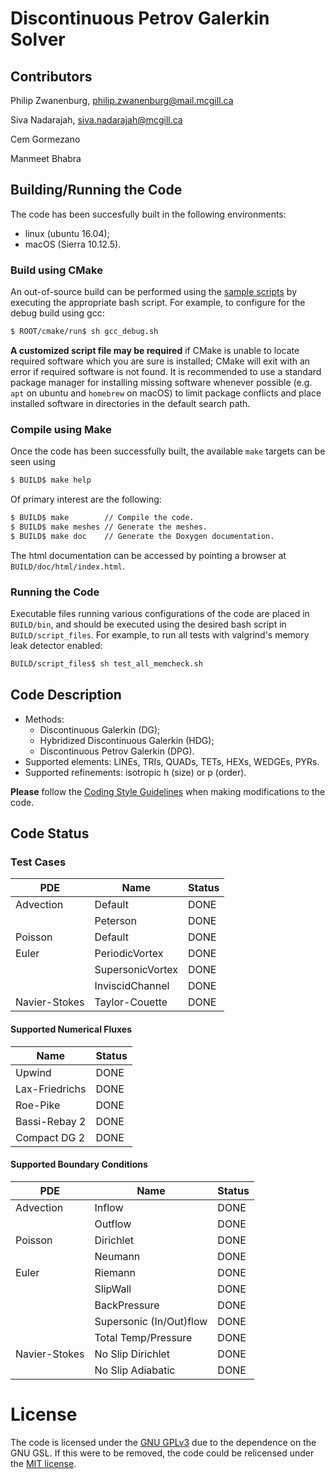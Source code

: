 # Discontinuous Petrov Galerkin Solver

## Contributors

Philip Zwanenburg, philip.zwanenburg@mail.mcgill.ca

Siva Nadarajah, siva.nadarajah@mcgill.ca

Cem Gormezano

Manmeet Bhabra

## Building/Running the Code

The code has been succesfully built in the following environments:
- linux (ubuntu 16.04);
- macOS (Sierra 10.12.5).

### Build using CMake

An out-of-source build can be performed using the [sample scripts](cmake/run) by executing the
appropriate bash script. For example, to configure for the debug build using gcc:
```sh
$ ROOT/cmake/run$ sh gcc_debug.sh
```

**A customized script file may be required** if CMake is unable to locate required software which
you are sure is installed; CMake will exit with an error if required software is not found. It is
recommended to use a standard package manager for installing missing software whenever possible
(e.g. `apt` on ubuntu and `homebrew` on macOS) to limit package conflicts and place installed
software in directories in the default search path.

### Compile using Make

Once the code has been successfully built, the available `make` targets can be seen using
```sh
$ BUILD$ make help
```

Of primary interest are the following:
```sh
$ BUILD$ make        // Compile the code.
$ BUILD$ make meshes // Generate the meshes.
$ BUILD$ make doc    // Generate the Doxygen documentation.
```

The html documentation can be accessed by pointing a browser at `BUILD/doc/html/index.html`.

### Running the Code

Executable files running various configurations of the code are placed in `BUILD/bin`, and should be
executed using the desired bash script in `BUILD/script_files`. For example, to run all tests with
valgrind's memory leak detector enabled:
```sh
BUILD/script_files$ sh test_all_memcheck.sh
```

## Code Description
- Methods:
	- Discontinuous Galerkin (DG);
	- Hybridized Discontinuous Galerkin (HDG);
	- Discontinuous Petrov Galerkin (DPG).
- Supported elements: LINEs, TRIs, QUADs, TETs, HEXs, WEDGEs, PYRs.
- Supported refinements: isotropic h (size) or p (order).

**Please** follow the [Coding Style Guidelines](STYLE.md) when making modifications to the code.

## Code Status

### Test Cases
| PDE           | Name             | Status |
|---------------|------------------|--------|
| Advection     | Default          | DONE   |
|               | Peterson         | DONE   |
| Poisson       | Default          | DONE   |
| Euler         | PeriodicVortex   | DONE   |
|               | SupersonicVortex | DONE   |
|               | InviscidChannel  | DONE   |
| Navier-Stokes | Taylor-Couette   | DONE   |


#### Supported Numerical Fluxes
| Name           | Status |
|----------------|------- |
| Upwind         | DONE   |
| Lax-Friedrichs | DONE   |
| Roe-Pike       | DONE   |
| Bassi-Rebay 2  | DONE   |
| Compact DG 2   | DONE   |


#### Supported Boundary Conditions
| PDE           | Name                    | Status |
|---------------|-------------------------|--------|
| Advection     | Inflow                  | DONE   |
|               | Outflow                 | DONE   |
| Poisson       | Dirichlet               | DONE   |
|               | Neumann                 | DONE   |
| Euler         | Riemann                 | DONE   |
|               | SlipWall                | DONE   |
|               | BackPressure            | DONE   |
|               | Supersonic (In/Out)flow | DONE   |
|               | Total Temp/Pressure     | DONE   |
| Navier-Stokes | No Slip Dirichlet       | DONE   |
|               | No Slip Adiabatic       | DONE   |

# License

The code is licensed under the [GNU GPLv3](LICENSE.md) due to the dependence on the GNU GSL. If this
were to be removed, the code could be relicensed under the
[MIT license](https://opensource.org/licenses/MIT).
